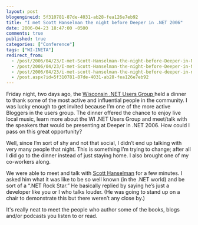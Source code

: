 ```yaml
---
layout: post
blogengineid: 5f310781-87de-4031-ab28-fea126e7eb92
title: "I met Scott Hanselman the night before Deeper in .NET 2006"
date: 2006-04-23 18:47:00 -0500
comments: true
published: true
categories: ["Conference"]
tags: ["WI-INETA"]
redirect_from: 
  - /post/2006/04/23/I-met-Scott-Hanselman-the-night-before-Deeper-in-NET-2006.aspx
  - /post/2006/04/23/I-met-Scott-Hanselman-the-night-before-Deeper-in-NET-2006
  - /post/2006/04/23/i-met-scott-hanselman-the-night-before-deeper-in-net-2006
  - /post.aspx?id=5f310781-87de-4031-ab28-fea126e7eb92
---
```


Friday night, two days ago, the <a href="http://wi-ineta.org">Wisconsin .NET Users Group </a>held a dinner to thank some of the most active and influential people in the community. I was lucky enough to get invited because I&rsquo;m one of the more active Bloggers in the users group. The dinner offered the chance to enjoy live local music, learn more about the WI .NET Users Group and meet/talk with the speakers that would be presenting at Deeper in .NET 2006. How could I pass on this great opportunity?

Well, since I&rsquo;m sort of shy and not that social, I didn&rsquo;t end up talking with very many people that night. This is something I&rsquo;m trying to change; after all I did go to the dinner instead of just staying home. I also brought one of my co-workers along.

We were able to meet and talk with <a href="http://computerzen.com">Scott Hanselman</a> for a few minutes. I asked him what it was like to be so well known (in the .NET world) and be sort of a &ldquo;.NET Rock Star.&rdquo; He basically replied by saying he&rsquo;s just a developer like you or I who talks louder. (He was going to stand up on a chair to demonstrate this but there weren&rsquo;t any close by.)

It's really neat to meet the people who author some of the books, blogs and/or podcasts you listen to or read.
